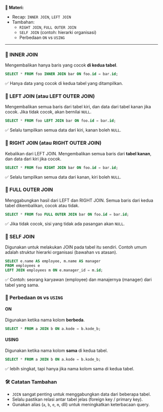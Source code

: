 **📌 Materi:**
- Recap: `INNER JOIN`, `LEFT JOIN`
- Tambahan:
  - `RIGHT JOIN`, `FULL OUTER JOIN`
  - `SELF JOIN` (contoh: hierarki organisasi)
  - Perbedaan `ON` vs `USING`
---
### 🔹 INNER JOIN
Mengembalikan hanya baris yang cocok **di kedua tabel**.
```sql
SELECT * FROM foo INNER JOIN bar ON foo.id = bar.id;
```
✅ Hanya data yang cocok di kedua tabel yang ditampilkan.
### 🔹 LEFT JOIN (atau LEFT OUTER JOIN)
Mengembalikan semua baris dari tabel kiri, dan data dari tabel kanan jika cocok. Jika tidak cocok, akan bernilai `NULL`.
```sql
SELECT * FROM foo LEFT JOIN bar ON foo.id = bar.id;
```
✅ Selalu tampilkan semua data dari kiri, kanan boleh `NULL`.
### 🔹 RIGHT JOIN (atau RIGHT OUTER JOIN)
Kebalikan dari LEFT JOIN. Mengembalikan semua baris dari **tabel kanan**, dan data dari kiri jika cocok.
```sql
SELECT * FROM foo RIGHT JOIN bar ON foo.id = bar.id;
```
✅ Selalu tampilkan semua data dari kanan, kiri boleh `NULL`.
### 🔹 FULL OUTER JOIN
Menggabungkan hasil dari LEFT dan RIGHT JOIN. Semua baris dari kedua tabel dikembalikan, cocok atau tidak.
```sql
SELECT * FROM foo FULL OUTER JOIN bar ON foo.id = bar.id;
```
✅ Jika tidak cocok, sisi yang tidak ada pasangan akan `NULL`.
### 🔹 SELF JOIN
Digunakan untuk melakukan JOIN pada tabel itu sendiri. Contoh umum adalah struktur hierarki organisasi (bawahan vs atasan).
```sql
SELECT e.name AS employee, m.name AS manager
FROM employees e
LEFT JOIN employees m ON e.manager_id = m.id;
```
✅ Contoh: seorang karyawan (employee) dan manajernya (manager) dari tabel yang sama.
### 🔹 Perbedaan `ON` vs `USING`
#### ON
Digunakan ketika nama kolom **berbeda**.
```sql
SELECT * FROM a JOIN b ON a.kode = b.kode_b;
```
#### USING
Digunakan ketika nama kolom **sama** di kedua tabel.
```sql
SELECT * FROM a JOIN b ON a.kode = b.kode_b;
```
✅ lebih singkat, tapi hanya jika nama kolom sama di kedua tabel.

### 🛠️ Catatan Tambahan
 - `JOIN` sangat penting untuk menggabungkan data dari beberapa tabel.
 - Selalu pastikan relasi antar tabel jelas (foreign key / primary key).
 - Gunakan alias (`a`, `b`, `e`, `m`, dll) untuk meningkatkan keterbacaan query.
